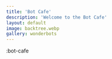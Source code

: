 ```yaml
---
title: 'Bot Cafe'
description: 'Welcome to the Bot Cafe'
layout: default
image: backtree.webp
gallery: wonderbots
---
```


:bot-cafe
